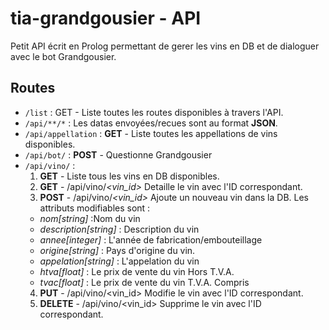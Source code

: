 # tia-grandgousier - API

Petit API écrit en Prolog permettant de gerer les vins en DB et de dialoguer avec le bot Grandgousier.

## Routes

- ``/list``     : GET - Liste toutes les routes disponibles à travers l'API.
- ``/api/**/*``     : Les datas envoyées/recues sont au format **JSON**.
- ``/api/appellation`` : **GET** - Liste toutes les appellations de vins disponibles.
- ``/api/bot/`` : **POST** - Questionne Grandgousier
- ``/api/vino/`` : 
    1. **GET** - Liste tous les vins en DB disponibles.
    2. **GET** - /api/vino/*<vin_id>* Detaille le vin avec l'ID correspondant.
    3. **POST** - /api/vino/*<vin_id>* Ajoute un nouveau vin dans la DB. Les attributs modifiables sont : 
     - *nom[string]* :Nom du vin
     - *description[string]* : Description du vin
     - *annee[integer]* : L'année de fabrication/embouteillage
     - *origine[string]* : Pays d'origine du vin.
     - *appelation[string]* : L'appelation du vin
     - *htva[float]* : Le prix de vente du vin Hors T.V.A.
     - *tvac[float]* : Le prix de vente du vin T.V.A. Compris
    4. **PUT** - /api/vino/<vin_id> Modifie le vin avec l'ID correspondant.
    5. **DELETE** - /api/vino/<vin_id> Supprime le vin avec l'ID correspondant.
